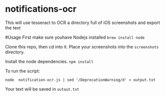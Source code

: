 # notifications-ocr
This will use tesseract to OCR a directory full of iOS screenshots and export the text

#Usage
First make sure youhave Nodejs installed
```brew install node```

Clone this repo, then cd into it. Place your screenshots into the `screenshots` directory.

Install the node dependencies.
```npm install```

To run the script:

```node  notification-ocr.js | sed '/DeprecationWarning/d' > output.txt```

Your text will be saved in `outout.txt`
